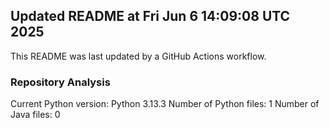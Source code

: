 ## Updated README at Fri Jun  6 14:09:08 UTC 2025

This README was last updated by a GitHub Actions workflow.

### Repository Analysis
Current Python version: Python 3.13.3
Number of Python files: 1
Number of Java files: 0
